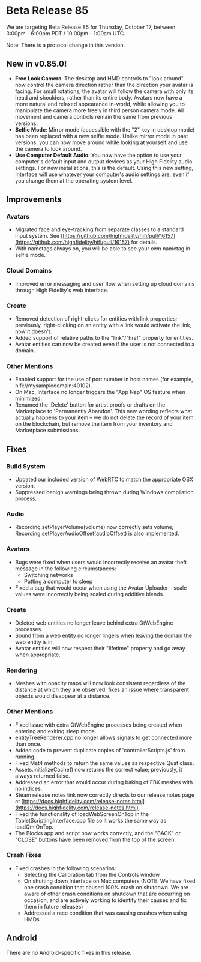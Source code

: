 # Beta Release 85

We are targeting Beta Release 85 for Thursday, October 17, between 3:00pm - 6:00pm PDT / 10:00pm - 1:00am UTC.

Note: There is a protocol change in this version.

## New in v0.85.0!

* **Free Look Camera**: The desktop and HMD controls to "look around" now control the camera direction rather than the direction your avatar is facing. For small rotations, the avatar will follow the camera with only its head and shoulders, rather than its entire body. Avatars now have a more natural and relaxed appearance in-world, while allowing you to manipulate the camera more freely in third person camera mode. All movement and camera controls remain the same from previous versions.
* **Selfie Mode**: Mirror mode (accessible with the "2" key in desktop mode) has been replaced with a new selfie mode. Unlike mirror mode in past versions, you can now move around while looking at yourself and use the camera to look around.
* **Use Computer Default Audio**: You now have the option to use your computer's default input and output devices as your High Fidelity audio settings. For new installations, this is the default. Using this new setting, Interface will use whatever your computer's audio settings are, even if you change them at the operating system level.
    
## Improvements

### Avatars

* Migrated face and eye-tracking from separate classes to a standard input system. See [https://github.com/highfidelity/hifi/pull/16157](https://github.com/highfidelity/hifi/pull/16157) for details.
* With nametags always on, you will be able to see your own nametag in selfie mode.

### Cloud Domains

* Improved error messaging and user flow when setting up cloud domains through High Fidelity's web interface.

### Create

* Removed detection of right-clicks for entities with link properties; previously, right-clicking on an entity with a link would activate the link, now it doesn't.
* Added support of relative paths to the "link"/"href" property for entities.
* Avatar entities can now be created even if the user is not connected to a domain.

### Other Mentions

* Enabled support for the use of port number in host names (for example, hifi://mysampledomain:40102).
* On Mac, Interface no longer triggers the "App Nap" OS feature when minimized.
* Renamed the 'Delete' button for artist proofs or drafts on the Marketplace to 'Permanently Abandon'. This new wording reflects what actually happens to your item – we do not delete the record of your item on the blockchain, but remove the item from your inventory and Marketplace submissions.

## Fixes

### Build System

* Updated our included version of WebRTC to match the appropriate OSX version.
* Suppressed benign warnings being thrown during Windows compilation process.

### Audio

* Recording.setPlayerVolume(volume) now correctly sets volume; Recording.setPlayerAudioOffset(audioOffset) is also implemented.

### Avatars 

* Bugs were fixed when users would incorrectly receive an avatar theft message in the following circumstances:
    * Switching networks
    * Putting a computer to sleep
* Fixed a bug that would occur when using the Avatar Uploader – scale values were incorrectly being scaled during additive blends.

### Create

* Deleted web entities no longer leave behind extra QtWebEngine processes.
* Sound from a web entity no longer lingers when leaving the domain the web entity is in.
* Avatar entities will now respect their "lifetime" property and go away when appropriate.

### Rendering

* Meshes with opacity maps will now look consistent regardless of the distance at which they are observed; fixes an issue where transparent objects would disappear at a distance.

### Other Mentions

* Fixed issue with extra QtWebEngine processes being created when entering and exiting sleep mode.
* entityTreeRenderer.cpp no longer allows signals to get connected more than once.
* Added code to prevent duplicate copies of 'controllerScripts.js' from running.
* Fixed Mat4 methods to return the same values as respective Quat class.
* Assets.initializeCache() now returns the correct value; previously, it always returned false.
* Addressed an error that would occur during baking of FBX meshes with no indices.
* Steam release notes link now correctly directs to our release notes page at [https://docs.highfidelity.com/release-notes.html](https://docs.highfidelity.com/release-notes.html).
* Fixed the functionality of loadWebScreenOnTop in the TabletScriptingInterface.cpp file so it works the same way as loadQmlOnTop.
* The Blocks app and script now works correctly, and the "BACK" or "CLOSE" buttons have been removed from the top of the screen.

### Crash Fixes

* Fixed crashes in the following scenarios: 
    * Selecting the Calibration tab from the Controls window
    * On shutting down Interface on Mac computers (NOTE: We have fixed one crash condition that caused 100% crash on shutdown. We are aware of other crash conditions on shutdown that are occurring on occasion, and are actively working to identify their causes and fix them in future releases)
    * Addressed a race condition that was causing crashes when using HMDs

## Android

There are no Android-specific fixes in this release.